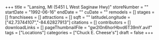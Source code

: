 +++
title = "Lansing, MI (5451 L West Saginaw Hwy)"
storeNumber = ""
startDate = "1992-06-16"
endDate = ""
cuDate = ""
remodels = []
stages = []
franchisees = []
attractions = []
sqft = ""
latitudeLongitude = ["42.73744107","-84.62827913"]
citations = []
contributors = []
downloadLinks = []
pageThumbnailFile = "gw2l0n6horHbvd6T39mY.avif"
tags = ["Locations"]
categories = ["Chuck E. Cheese's"]
draft = false
+++
